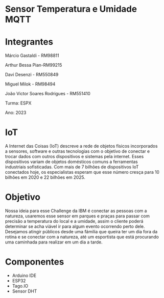 # Sensor Temperatura e Umidade MQTT

# Integrantes
Márcio Gastaldi - RM98811

Arthur Bessa Pian-RM99215

Davi Desenzi - RM550849

Miguel Milok - RM98494

João Victor Soares Rodrigues - RM551410

Turma: ESPX

Ano: 2023
# IoT
A Internet das Coisas (IoT) descreve a rede de objetos físicos incorporados a sensores, software e outras tecnologias com o objetivo de conectar e trocar dados com outros dispositivos e sistemas pela internet. Esses dispositivos variam de objetos domésticos comuns a ferramentas industriais sofisticadas. Com mais de 7 bilhões de dispositivos IoT conectados hoje, os especialistas esperam que esse número cresça para 10 bilhões em 2020 e 22 bilhões em 2025.

# Objetivo
Nossa ideia para esse Challenge da IBM é conectar as pessoas com a natureza, usaremos esse sensor em parques e praças para passar com precisão a temperatura do local e a umidade, assim o cliente poderá determinar se acha viável ir para algum evento ocorrendo perto dele. Desejamos atingir públicos desde uma fámilia que queira ter um dia fora da rotina e se conectar com a natureza, até um esportista que está procurando uma caminhada para realizar em um dia a tarde.

# Componentes
- Arduino IDE
- ESP32
- Tago.IO
- Sensor DHT
